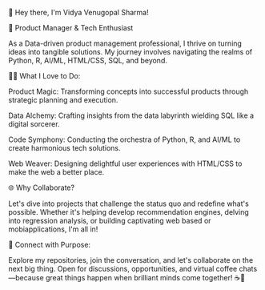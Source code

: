 👋 Hey there, I'm Vidya Venugopal Sharma!

🚀 Product Manager & Tech Enthusiast

As a Data-driven product management professional, I thrive on turning ideas into tangible solutions. My journey involves navigating the realms of Python, R, AI/ML, HTML/CSS, SQL, and beyond.

👩‍💻 What I Love to Do:

Product Magic: Transforming concepts into successful products through strategic planning and execution.

Data Alchemy: Crafting insights from the data labyrinth wielding SQL like a digital sorcerer.

Code Symphony: Conducting the orchestra of Python, R, and AI/ML to create harmonious tech solutions.

Web Weaver: Designing delightful user experiences with HTML/CSS to make the web a better place.

🌐 Why Collaborate?

Let's dive into projects that challenge the status quo and redefine what's possible. Whether it's helping develop recommendation engines, delving into regression analysis, or building captivating web based or mobiapplications, I'm all in!

🔗 Connect with Purpose:

Explore my repositories, join the conversation, and let's collaborate on the next big thing. Open for discussions, opportunities, and virtual coffee chats—because great things happen when brilliant minds come together! ☕🚀

<!---
vidyasharma17/vidyasharma17 is a ✨ special ✨ repository because its `README.md` (this file) appears on your GitHub profile.
You can click the Preview link to take a look at your changes.
--->
